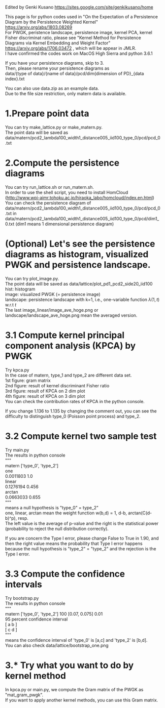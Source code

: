 Edited by Genki Kusano <https://sites.google.com/site/genkikusano/home>

This page is for python codes used in "On the Expectation of a Persistence Diagram by the Persistence Weighted Kernel" <https://arxiv.org/abs/1803.08269>  
For PWGK, peristence landscape, persistence image, kernel PCA, kernel Fisher discriminat ratio, please see "Kernel Method for Persistence Diagrams via Kernel Embedding and Weight Factor" <https://arxiv.org/abs/1706.03472> , which will be appear in JMLR.  
I have confirmed the codes work on MacOS High Sierra and python 3.6.1

If you have your persistence diagrams, skip to 3.  
Then, please rename your persistence diagrams as   
data/{type of data}/{name of data}/pcd/dim{dimension of PD}_{data index}.txt   

You can also use data.zip as an example data.  
Due to the file size restriction, only matern data is available.  

# 1.Prepare point data
You can try make_lattice.py or make_matern.py.  
The point data will be saved as data/matern/pcd2_lambda100_width1_distance005_iid100_type_0/pcd/pcd_0.txt


# 2.Compute the persistence diagrams
You can try run_lattice.sh or run_matern.sh.  
In order to use the shell script, you need to install HomCloud (http://www.wpi-aimr.tohoku.ac.jp/hiraoka_labo/homcloud/index.en.html)  
You can check the persistence diagram of data/matern/pcd2_lambda100_width1_distance005_iid100_type_0/pcd/pcd_0.txt in data/matern/pcd2_lambda100_width1_distance005_iid100_type_0/pcd/dim1_0.txt (dim1 means 1 dimensional persistence diagram)


# (Optional) Let's see the persistence diagrams as histogram, visualized PWGK and persistence landscape.
You can try plot_image.py.  
The point data will be saved as data/lattice/plot_pd1_pcd2_side20_iid100  
hist: histogram  
image: visualized PWGK (= persistence image)  
landscape: persistence landscape with k=1, i.e., one-variable function $\lambda(1, t)$ w.r.t $t$  
The last image_linear/image_ave_hoge.png or landscape/landscape_ave_hoge.png mean the averaged version.


# 3.1 Compute kernel principal component analysis (KPCA) by PWGK
Try kpca.py  
In the case of matern, type_1 and type_2 are different data set.  
1st figure: gram matrix  
2nd figure: result of kernel discriminant Fisher ratio  
3rd figure: result of KPCA on 2 dim plot  
4th figure: result of KPCA on 3 dim plot  
You can check the contribution rates of KPCA in the python console.  

If you change 1.136 to 1.135 by changing the comment out, you can see the difficulty to distinguish type_0 (Poisson point process) and type_2.

# 3.2 Compute kernel two sample test
Try main.py  
The results in python console  
"""  
matern ['type_0', 'type_2']  
one  
0.0011803 1.0  
linear   
0.1276194 0.456  
arctan   
0.0663033 0.655  
"""  
means a null hypothesis is "type_0" = type_2"  
one, linear, arctan mean the weight function w(b,d) = 1, d-b, arctan(C(d-b)^p), resp.  
The left value is the average of p-value and the right is the statistical power (probability to reject the null distribution correctly).  

If you are concern the Type I error, please change False to True in 1.90, and then the right value means the probability that Type I error happens because the null hypothesis is  "type_2" = "type_2" and the rejection is the Type I error.


# 3.3 Compute the confidence intervals
Try bootstrap.py  
The results in python console  
"""  
matern ['type_0', 'type_2'] 100 [0.07, 0.075] 0.01  
95 percent confidence interval  
[ a b ]  
[ c d ]  
"""  
means the confidence interval of 'type_0' is [a,c] and 'type_2' is [b,d].  
You can also check data/lattice/bootstrap_one.png

# 3.* Try what you want to do by kernel method
In kpca.py or main.py, we compute the Gram matrix of the PWGK as "mat_gram_pwgk".  
If you want to apply another kernel methods, you can use this Gram matrix.


